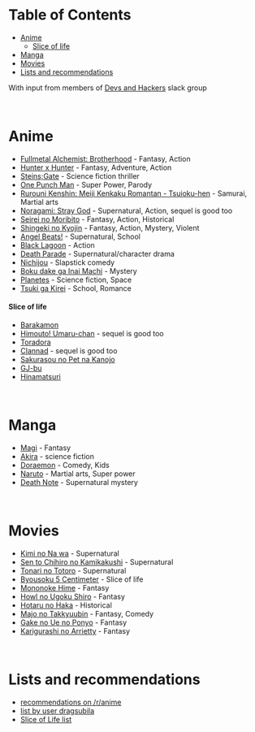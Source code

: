 # <a name="table-of-contents"></a>Table of Contents

* [Anime](#anime)
    * [Slice of life](#slice-of-life)
* [Manga](#manga)
* [Movies](#movies)
* [Lists and recommendations](#lists-and-recommendations)

With input from members of [Devs and Hackers](http://devup.in/) slack group

<br>

# <a name="anime"></a>Anime

* [Fullmetal Alchemist: Brotherhood](https://myanimelist.net/anime/5114/Fullmetal_Alchemist__Brotherhood) - Fantasy, Action
* [Hunter x Hunter](https://myanimelist.net/anime/11061/Hunter_x_Hunter_2011) - Fantasy, Adventure, Action
* [Steins;Gate](https://myanimelist.net/anime/9253/Steins_Gate) - Science fiction thriller
* [One Punch Man](https://myanimelist.net/anime/30276/One_Punch_Man) - Super Power, Parody
* [Rurouni Kenshin: Meiji Kenkaku Romantan - Tsuioku-hen](https://myanimelist.net/anime/44/Rurouni_Kenshin__Meiji_Kenkaku_Romantan_-_Tsuioku-hen) - Samurai, Martial arts
* [Noragami: Stray God](https://myanimelist.net/anime/20507/Noragami) - Supernatural, Action, sequel is good too
* [Seirei no Moribito](https://myanimelist.net/anime/1827/Seirei_no_Moribito) - Fantasy, Action, Historical
* [Shingeki no Kyojin](https://myanimelist.net/anime/16498/Shingeki_no_Kyojin) - Fantasy, Action, Mystery, Violent
* [Angel Beats!](https://myanimelist.net/anime/6547/Angel_Beats) - Supernatural, School
* [Black Lagoon](https://myanimelist.net/anime/889/Black_Lagoon) - Action
* [Death Parade](https://myanimelist.net/anime/28223/Death_Parade) - Supernatural/character drama
* [Nichijou](https://myanimelist.net/anime/10165/Nichijou) - Slapstick comedy
* [Boku dake ga Inai Machi](https://myanimelist.net/anime/31043/Boku_dake_ga_Inai_Machi) - Mystery
* [Planetes](https://myanimelist.net/anime/329/Planetes) - Science fiction, Space
* [Tsuki ga Kirei](https://myanimelist.net/anime/34822/Tsuki_ga_Kirei) - School, Romance

#### <a name="slice-of-life"></a>Slice of life

* [Barakamon](https://myanimelist.net/anime/22789/Barakamon)
* [Himouto! Umaru-chan](https://myanimelist.net/anime/28825/Himouto_Umaru-chan) - sequel is good too
* [Toradora](https://myanimelist.net/anime/4224/Toradora)
* [Clannad](https://myanimelist.net/anime/2167/Clannad) - sequel is good too
* [Sakurasou no Pet na Kanojo](https://myanimelist.net/anime/13759/Sakurasou_no_Pet_na_Kanojo)
* [GJ-bu](https://myanimelist.net/anime/14811/GJ-bu) 
* [Hinamatsuri](https://myanimelist.net/anime/36296/Hinamatsuri)

<br>

# <a name="manga"></a>Manga

* [Magi](https://myanimelist.net/manga/14790/Magi) - Fantasy
* [Akira](https://myanimelist.net/manga/664/Akira) - science fiction
* [Doraemon](https://myanimelist.net/manga/1032/Doraemon) - Comedy, Kids
* [Naruto](https://myanimelist.net/manga/11/Naruto) - Martial arts, Super power
* [Death Note](https://myanimelist.net/manga/21/Death_Note) - Supernatural mystery

<br>

# <a name="movies"></a>Movies

* [Kimi no Na wa](https://myanimelist.net/anime/32281/Kimi_no_Na_wa) - Supernatural
* [Sen to Chihiro no Kamikakushi](https://myanimelist.net/anime/199/Sen_to_Chihiro_no_Kamikakushi) - Supernatural
* [Tonari no Totoro](https://myanimelist.net/anime/523/Tonari_no_Totoro) - Supernatural
* [Byousoku 5 Centimeter](https://myanimelist.net/anime/1689/Byousoku_5_Centimeter) - Slice of life
* [Mononoke Hime](https://myanimelist.net/anime/164/Mononoke_Hime) - Fantasy
* [Howl no Ugoku Shiro](https://myanimelist.net/anime/431/Howl_no_Ugoku_Shiro) - Fantasy
* [Hotaru no Haka](https://myanimelist.net/anime/578/Hotaru_no_Haka) - Historical
* [Majo no Takkyuubin](https://myanimelist.net/anime/512/Majo_no_Takkyuubin) - Fantasy, Comedy
* [Gake no Ue no Ponyo](https://myanimelist.net/anime/2890/Gake_no_Ue_no_Ponyo) - Fantasy
* [Karigurashi no Arrietty](https://myanimelist.net/anime/7711/Karigurashi_no_Arrietty) - Fantasy

<br>

# <a name="lists-and-recommendations"></a>Lists and recommendations

* [recommendations on /r/anime](https://www.reddit.com/r/anime/wiki/recommendations)
* [list by user dragsubila](https://myanimelist.net/animelist/dragsubila?status=7&order=4&order2=0)
* [Slice of Life list](https://myanimelist.net/anime/genre/36/Slice_of_Life)


